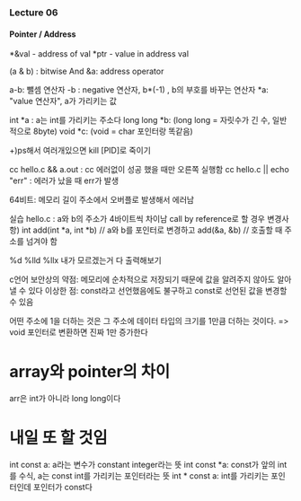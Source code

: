 ### Lecture 06

#### Pointer / Address

*&val - address of val
*ptr - value in address val

(a & b) : bitwise And
&a: address operator

a-b: 뺄셈 연산자
-b : negative 연산자, b*(-1) , b의 부호를 바꾸는 연산자
*a: "value 연산자", a가 가리키는 값

int *a : a는 int를 가리키는 주소다
long long *b: 
(long long = 자릿수가 긴 수, 일반적으로 8byte)
void *c: 
(void = char 포인터랑 똑같음)

+)ps해서 여러개있으면 kill [PID]로 죽이기


cc hello.c && a.out : cc 에러없이 성공 했을 때만 오른쪽 실행함
cc hello.c || echo "err" : 에러가 났을 때 err가 발생


64비트: 메모리 길이 주소에서 오버플로 발생해서 에러남

실습 hello.c : a와 b의 주소가 4바이트씩 차이남
call by reference로 할 경우 변경사항)
int add(int *a, int *b) // a와 b를 포인터로 변경하고
add(&a, &b) // 호출할 때 주소를 넘겨야 함

%d %lld %llx
내가 모르겠는거 다 출력해보기

c언어 보안상의 약점: 메모리에 순차적으로 저장되기 때문에 값을 알려주지 않아도
알아낼 수 있다
이상한 점: const라고 선언했음에도 불구하고 const로 선언된 값을 변경할 수 있음

어떤 주소에 1을 더하는 것은 그 주소에 데이터 타입의 크기를 1만큼 더하는 것이다.
=> void 포인터로 변환하면 진짜 1만 증가한다

# array와 pointer의 차이
arr은 int가 아니라 long long이다

# 내일 또 할 것임
int const a: a라는 변수가 constant integer라는 뜻
int const *a: const가 앞의 int를 수식, a는 const int를 가리키는 포인터라는 뜻 
int * const a: int를 가리키는 포인터인데 포인터가 const다
